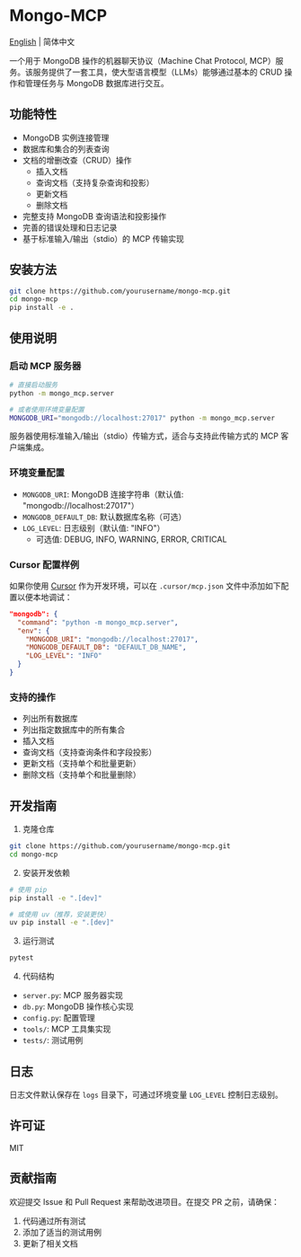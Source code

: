 # Mongo-MCP

[English](README_EN.md) | 简体中文

一个用于 MongoDB 操作的机器聊天协议（Machine Chat Protocol, MCP）服务。该服务提供了一套工具，使大型语言模型（LLMs）能够通过基本的 CRUD 操作和管理任务与 MongoDB 数据库进行交互。

## 功能特性

- MongoDB 实例连接管理
- 数据库和集合的列表查询
- 文档的增删改查（CRUD）操作
  - 插入文档
  - 查询文档（支持复杂查询和投影）
  - 更新文档
  - 删除文档
- 完整支持 MongoDB 查询语法和投影操作
- 完善的错误处理和日志记录
- 基于标准输入/输出（stdio）的 MCP 传输实现

## 安装方法

```bash
git clone https://github.com/yourusername/mongo-mcp.git
cd mongo-mcp
pip install -e .
```

## 使用说明

### 启动 MCP 服务器

```bash
# 直接启动服务
python -m mongo_mcp.server

# 或者使用环境变量配置
MONGODB_URI="mongodb://localhost:27017" python -m mongo_mcp.server
```

服务器使用标准输入/输出（stdio）传输方式，适合与支持此传输方式的 MCP 客户端集成。

### 环境变量配置

- `MONGODB_URI`: MongoDB 连接字符串（默认值: "mongodb://localhost:27017"）
- `MONGODB_DEFAULT_DB`: 默认数据库名称（可选）
- `LOG_LEVEL`: 日志级别（默认值: "INFO"）
  - 可选值: DEBUG, INFO, WARNING, ERROR, CRITICAL

### Cursor 配置样例

如果你使用 [Cursor](https://www.cursor.so/) 作为开发环境，可以在 `.cursor/mcp.json` 文件中添加如下配置以便本地调试：

```json
"mongodb": {
  "command": "python -m mongo_mcp.server",
  "env": {
    "MONGODB_URI": "mongodb://localhost:27017",
    "MONGODB_DEFAULT_DB": "DEFAULT_DB_NAME",
    "LOG_LEVEL": "INFO"
  }
}
```

### 支持的操作

- 列出所有数据库
- 列出指定数据库中的所有集合
- 插入文档
- 查询文档（支持查询条件和字段投影）
- 更新文档（支持单个和批量更新）
- 删除文档（支持单个和批量删除）

## 开发指南

1. 克隆仓库
```bash
git clone https://github.com/yourusername/mongo-mcp.git
cd mongo-mcp
```

2. 安装开发依赖
```bash
# 使用 pip
pip install -e ".[dev]"

# 或使用 uv（推荐，安装更快）
uv pip install -e ".[dev]"
```

3. 运行测试
```bash
pytest
```

4. 代码结构
- `server.py`: MCP 服务器实现
- `db.py`: MongoDB 操作核心实现
- `config.py`: 配置管理
- `tools/`: MCP 工具集实现
- `tests/`: 测试用例

## 日志

日志文件默认保存在 `logs` 目录下，可通过环境变量 `LOG_LEVEL` 控制日志级别。

## 许可证

MIT

## 贡献指南

欢迎提交 Issue 和 Pull Request 来帮助改进项目。在提交 PR 之前，请确保：

1. 代码通过所有测试
2. 添加了适当的测试用例
3. 更新了相关文档 